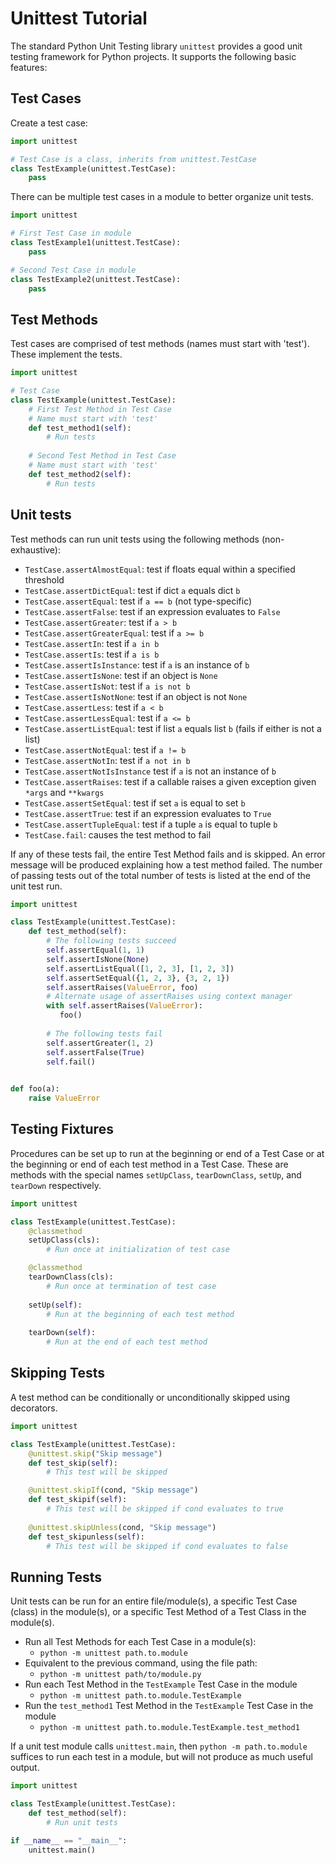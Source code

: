 # Unittest Tutorial
The standard Python Unit Testing library `unittest` provides a good unit testing framework for Python projects. It supports the following basic features:

## Test Cases
Create a test case:
```py
import unittest

# Test Case is a class, inherits from unittest.TestCase
class TestExample(unittest.TestCase):
    pass
```
There can be multiple test cases in a module to better organize unit tests.
```py
import unittest

# First Test Case in module
class TestExample1(unittest.TestCase):
    pass

# Second Test Case in module
class TestExample2(unittest.TestCase):
    pass
```

## Test Methods
Test cases are comprised of test methods (names must start with 'test'). These implement the tests.
```py
import unittest

# Test Case
class TestExample(unittest.TestCase):
    # First Test Method in Test Case
    # Name must start with 'test'
    def test_method1(self):
        # Run tests
        
    # Second Test Method in Test Case
    # Name must start with 'test'
    def test_method2(self):
        # Run tests
```

## Unit tests
Test methods can run unit tests using the following methods (non-exhaustive):
* `TestCase.assertAlmostEqual`: test if floats equal within a specified threshold
* `TestCase.assertDictEqual`: test if dict `a` equals dict `b`
* `TestCase.assertEqual`: test if `a == b` (not type-specific)
* `TestCase.assertFalse`: test if an expression evaluates to `False`
* `TestCase.assertGreater`: test if `a > b`
* `TestCase.assertGreaterEqual`: test if `a >= b`
* `TestCase.assertIn`: test if `a in b`
* `TestCase.assertIs`: test if `a is b`
* `TestCase.assertIsInstance`: test if `a` is an instance of `b`
* `TestCase.assertIsNone`: test if an object is `None`
* `TestCase.assertIsNot`: test if `a is not b`
* `TestCase.assertIsNotNone`: test if an object is not `None`
* `TestCase.assertLess`: test if `a < b`
* `TestCase.assertLessEqual`: test if `a <= b`
* `TestCase.assertListEqual`: test if list `a` equals list `b` (fails if either is not a list)
* `TestCase.assertNotEqual`: test if `a != b`
* `TestCase.assertNotIn`: test if `a not in b`
* `TestCase.assertNotIsInstance` test if `a` is not an instance of `b`
* `TestCase.assertRaises`: test if a callable raises a given exception given `*args` and `**kwargs`
* `TestCase.assertSetEqual`: test if set `a` is equal to set `b`
* `TestCase.assertTrue`: test if an expression evaluates to `True`
* `TestCase.assertTupleEqual`: test if a tuple `a` is equal to tuple `b`
* `TestCase.fail`: causes the test method to fail

If any of these tests fail, the entire Test Method fails and is skipped. An error message will be produced explaining how a test method failed. The number of passing tests out of the total number of tests is listed at the end of the unit test run.
```py
import unittest

class TestExample(unittest.TestCase):
    def test_method(self):
        # The following tests succeed
        self.assertEqual(1, 1)
        self.assertIsNone(None)
        self.assertListEqual([1, 2, 3], [1, 2, 3])
        self.assertSetEqual({1, 2, 3}, {3, 2, 1})
        self.assertRaises(ValueError, foo)
        # Alternate usage of assertRaises using context manager
        with self.assertRaises(ValueError):
           foo()
        
        # The following tests fail
        self.assertGreater(1, 2)
        self.assertFalse(True)
        self.fail()
        

def foo(a):
    raise ValueError
```

## Testing Fixtures
Procedures can be set up to run at the beginning or end of a Test Case or at the beginning or end of each test method in a Test Case. These are methods with the special names `setUpClass`, `tearDownClass`, `setUp`, and `tearDown` respectively.
```py
import unittest

class TestExample(unittest.TestCase):
    @classmethod
    setUpClass(cls):
        # Run once at initialization of test case

    @classmethod
    tearDownClass(cls):
        # Run once at termination of test case
        
    setUp(self):
        # Run at the beginning of each test method
        
    tearDown(self):
        # Run at the end of each test method
```

## Skipping Tests
A test method can be conditionally or unconditionally skipped using decorators.
```py
import unittest

class TestExample(unittest.TestCase):
    @unittest.skip("Skip message")
    def test_skip(self):
        # This test will be skipped

    @unittest.skipIf(cond, "Skip message")
    def test_skipif(self):
        # This test will be skipped if cond evaluates to true
        
    @unittest.skipUnless(cond, "Skip message")
    def test_skipunless(self):
        # This test will be skipped if cond evaluates to false
```

## Running Tests
Unit tests can be run for an entire file/module(s), a specific Test Case (class) in the module(s), or a specific Test Method of a Test Class in the module(s).
* Run all Test Methods for each Test Case in a module(s):
   - `python -m unittest path.to.module`
* Equivalent to the previous command, using the file path:
   - `python -m unittest path/to/module.py`
* Run each Test Method in the `TestExample` Test Case in the module
   - `python -m unittest path.to.module.TestExample`
* Run the `test_method1` Test Method in the `TestExample` Test Case in the module
   - `python -m unittest path.to.module.TestExample.test_method1`
   
If a unit test module calls `unittest.main`, then `python -m path.to.module` suffices to run each test in a module, but will not produce as much useful output.
```py
import unittest

class TestExample(unittest.TestCase):
    def test_method(self):
        # Run unit tests

if __name__ == "__main__":
    unittest.main()
```
